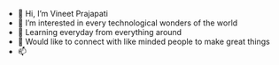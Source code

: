 - 👋 Hi, I’m Vineet Prajapati
- 👀 I’m interested in every technological wonders of the world
- 🌱 Learning everyday from everything around
- 💞️ Would like to connect with like minded people to make great things
- 📫 

<!---
vineetpr0516/vineetpr0516 is a ✨ special ✨ repository because its `README.md` (this file) appears on your GitHub profile.
You can click the Preview link to take a look at your changes.
--->
